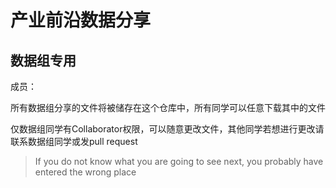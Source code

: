 # 产业前沿数据分享

## 数据组专用

成员：



所有数据组分享的文件将被储存在这个仓库中，所有同学可以任意下载其中的文件

仅数据组同学有Collaborator权限，可以随意更改文件，其他同学若想进行更改请联系数据组同学或发pull request

> If you do not know what you are going to see next, you probably have entered the wrong place

